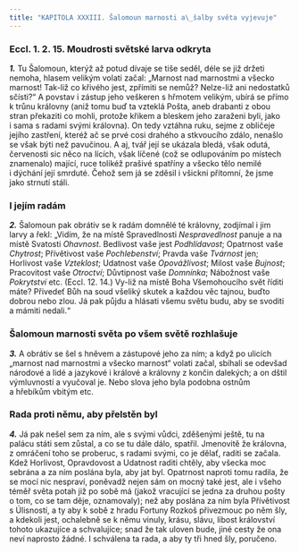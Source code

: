 ```yaml
---
title: "KAPITOLA XXXIII. Šalomoun marnosti a\_šalby světa vyjevuje"
---
```


### Eccl. 1. 2. 15. Moudrosti světské larva odkryta

**_1._** Tu Šalomoun, kterýž až potud dívaje se tiše seděl, déle se již držeti nemoha, hlasem velikým volati začal: „Marnost nad marnostmi a všecko marnost! Tak-liž co křivého jest, zpřímiti se nemůž? Nelze-liž ani nedostatků sčísti?“ A povstav i zástup jeho veškeren s hřmotem velikým, ubírá se přímo k trůnu královny (aniž tomu buď ta vzteklá Pošta, aneb drabanti z obou stran překaziti co mohli, protože křikem a bleskem jeho zaraženi byli, jako i sama s radami svými královna). On tedy vztáhna ruku, sejme z obličeje jejího zastření, kteréž ač se prvé cosi drahého a stkvoucího zdálo, nenašlo se však býti než pavučinou. A aj, tvář její se ukázala bledá, však odutá, červenosti sic něco na lících, však líčené (což se odlupováním po místech znamenalo) mající, ruce tolikéž prašivé spatříny a všecko tělo nemilé i dýchání její smrduté. Čehož sem já se zděsil i všickni přítomní, že jsme jako strnutí stáli.

### I jejím radám

**_2._** Šalomoun pak obrátiv se k radám domnělé té královny, zodjímal i jim larvy a řekl: „Vidím, že na místě Spravedlnosti _Nespravedlnost_ panuje a na místě Svatosti _Ohavnost_. Bedlivost vaše jest _Podhlídavost_; Opatrnost vaše _Chytrost_; Přívětivost vaše _Pochlebenství_; Pravda vaše _Tvárnost_ jen; Horlivost vaše _Vzteklost_; Udatnost vaše _Opovážlivost_; Milost vaše _Bujnost_; Pracovitost vaše _Otroctví_; Důvtipnost vaše _Domnínka_; Nábožnost vaše _Pokrytství_ etc. (Eccl. 12. 14.) Vy-liž na místě Boha Všemohoucího svět říditi máte? Přivedeť Bůh na soud všeliký skutek a každou věc tajnou, buďto dobrou nebo zlou. Já pak půjdu a hlásati všemu světu budu, aby se svoditi a mámiti nedali.“

### Šalomoun marnosti světa po všem světě rozhlašuje

**_3._** A obrátiv se šel s hněvem a zástupové jeho za ním; a když po ulicích „marnost nad marnostmi a všecko marnost“ volati začal, sbíhali se odevšad národové a lidé a jazykové i králové a královny z končin dalekých; a on dštil výmluvností a vyučoval je. Nebo slova jeho byla podobna ostnům a hřebíkům vbitým etc.

### Rada proti němu, aby přelstěn byl

**_4._** Já pak nešel sem za ním, ale s svými vůdci, zděšenými ještě, tu na palácu státi sem zůstal, a co se tu dále dálo, spatřil. Jmenovitě že královna, z omráčení toho se proberuc, s radami svými, co je dělať, raditi se začala. Kdež Horlivost, Opravdovost a Udatnost raditi chtěly, aby všecka moc sebrána a za ním poslána byla, aby jat byl. Opatrnost naproti tomu radila, že se mocí nic nespraví, poněvadž nejen sám on mocný také jest, ale i všeho téměř světa potah již po sobě má (jakož vracující se jedna za druhou pošty o tom, co se tam děje, oznamovaly); než aby poslána za ním byla Přívětivost s Úlisností, a ty aby k sobě z hradu Fortuny Rozkoš přivezmouc po něm šly, a kdekoli jest, ochalebně se k němu vinuly, krásu, slávu, libost království tohoto ukazujíce a schvalujíce; snad že tak uloven bude, jiné cesty že ona neví naprosto žádné. I schválena ta rada, a aby ty tři hned šly, poručeno.

